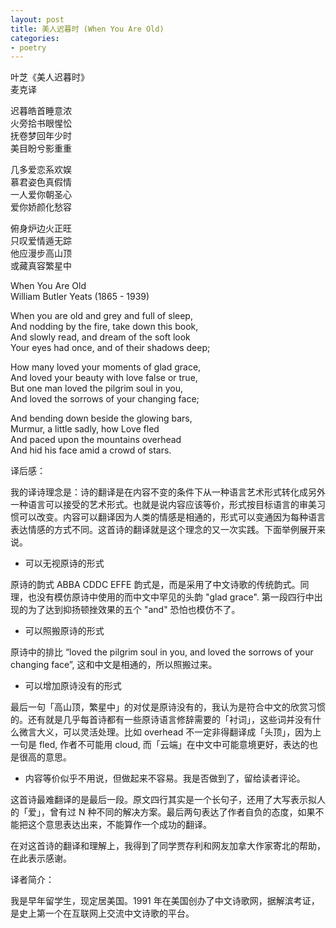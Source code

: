 ```yaml
---
layout: post
title: 美人迟暮时 (When You Are Old)
categories:
- poetry
---
```


叶芝《美人迟暮时》  
麦克译  

迟暮皓首睡意浓  
火旁拾书眼惺忪  
抚卷梦回年少时  
美目盼兮影重重  

几多爱恋系欢娱  
慕君姿色真假情  
一人爱你朝圣心  
爱你娇颜化愁容  

俯身炉边火正旺  
只叹爱情遁无踪  
他应漫步高山顶  
或藏真容繁星中  

When You Are Old  
William Butler Yeats (1865 - 1939)  

When you are old and grey and full of sleep,  
And nodding by the fire, take down this book,  
And slowly read, and dream of the soft look  
Your eyes had once, and of their shadows deep;  

How many loved your moments of glad grace,  
And loved your beauty with love false or true,  
But one man loved the pilgrim soul in you,  
And loved the sorrows of your changing face;  

And bending down beside the glowing bars,  
Murmur, a little sadly, how Love fled  
And paced upon the mountains overhead  
And hid his face amid a crowd of stars.  

译后感：  

我的译诗理念是：诗的翻译是在内容不变的条件下从一种语言艺术形式转化成另外一种语言可以接受的艺术形式。也就是说内容应该等价，形式按目标语言的审美习惯可以改变。内容可以翻译因为人类的情感是相通的，形式可以变通因为每种语言表达情感的方式不同。这首诗的翻译就是这个理念的又一次实践。下面举例展开来说。  

* 可以无视原诗的形式  

原诗的韵式 ABBA CDDC EFFE 韵式是，而是采用了中文诗歌的传统韵式。同理，也没有模仿原诗中使用的而中文中罕见的头韵 "glad grace". 第一段四行中出现的为了达到抑扬顿挫效果的五个 "and" 恐怕也模仿不了。  

* 可以照搬原诗的形式  

原诗中的排比 “loved the pilgrim soul in you, and loved the sorrows of your changing face”, 这和中文是相通的，所以照搬过来。  

* 可以增加原诗没有的形式  

最后一句「高山顶，繁星中」的对仗是原诗没有的，我认为是符合中文的欣赏习惯的。还有就是几乎每首诗都有一些原诗语言修辞需要的「衬词」，这些词并没有什么微言大义，可以灵活处理。比如 overhead 不一定非得翻译成「头顶」，因为上一句是 fled, 作者不可能用 cloud, 而「云端」在中文中可能意境更好，表达的也是很高的意思。  


* 内容等价似乎不用说，但做起来不容易。我是否做到了，留给读者评论。  

这首诗最难翻译的是最后一段。原文四行其实是一个长句子，还用了大写表示拟人的「爱」，曾有过 N 种不同的解决方案。最后两句表达了作者自负的态度，如果不能把这个意思表达出来，不能算作一个成功的翻译。  

在对这首诗的翻译和理解上，我得到了同学贾存利和网友加拿大作家寄北的帮助，在此表示感谢。  

译者简介：  

我是早年留学生，现定居美国。1991 年在美国创办了中文诗歌网，据解滨考证，是史上第一个在互联网上交流中文诗歌的平台。  
